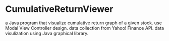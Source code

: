 # CumulativeReturnViewer
a Java program that visualize cumulative return graph of a given stock. 
use Modal View Controller design. 
data collection from Yahoo! Finance API. 
data visulization using Java graphical library. 
